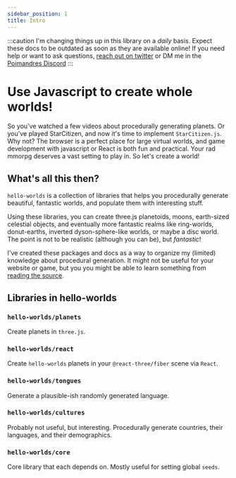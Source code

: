 ```yaml
---
sidebar_position: 1
title: Intro
---
```


:::caution
I'm changing things up in this library on a _daily_ basis. Expect these docs to be outdated as soon as they are available online! If you need help or want to ask questions,
[reach out on twitter]("https://twitter.com/home") or DM me in the [Poimandres Discord](https://discord.gg/papd8Abw5A)
:::

# Use Javascript to create whole worlds!

So you've watched a few videos about procedurally generating planets. Or you've played StarCitizen, and now it's time to implement `StarCitizen.js`. Why not? The browser is a perfect place for large virtual worlds, and game development with javascript or React is both fun and practical. Your rad mmorpg deserves a vast setting to play in. So let's create a world!

## What's all this then?

`hello-worlds` is a collection of libraries that helps you procedurally generate beautiful, fantastic worlds, and populate them with interesting stuff.

Using these libraries, you can create three.js planetoids, moons, earth-sized celestial objects, and eventually more fantastic realms like ring-worlds, donut-earths, inverted dyson-sphere-like worlds, or maybe a disc world. The point is not to be realistic (although you can be), but _fantastic_!

I've created these packages and docs as a way to organize my (limited) knowledge about procedural generation. It might not be useful for your website or game, but you you might be able to learn something from [reading the source](https://github.com/kenjinp/hello-worlds).

## Libraries in hello-worlds

### `hello-worlds/planets`

Create planets in `three.js`.

### `hello-worlds/react`

Create `hello-worlds` planets in your `@react-three/fiber` scene via `React`.

### `hello-worlds/tongues`

Generate a plausible-ish randomly generated language.

### `hello-worlds/cultures`

Probably not useful, but interesting. Procedurally generate countries, their languages, and their demographics.

### `hello-worlds/core`

Core library that each depends on. Mostly useful for setting global `seeds`.
